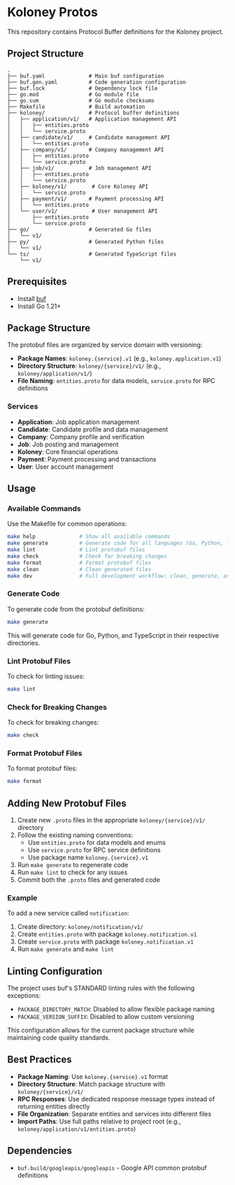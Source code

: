 # Koloney Protos

This repository contains Protocol Buffer definitions for the Koloney project.

## Project Structure

```
.
├── buf.yaml              # Main buf configuration
├── buf.gen.yaml          # Code generation configuration
├── buf.lock              # Dependency lock file
├── go.mod                # Go module file
├── go.sum                # Go module checksums
├── Makefile              # Build automation
├── koloney/              # Protocol buffer definitions
│   ├── application/v1/   # Application management API
│   │   ├── entities.proto
│   │   └── service.proto
│   ├── candidate/v1/     # Candidate management API
│   │   └── entities.proto
│   ├── company/v1/       # Company management API
│   │   ├── entities.proto
│   │   └── service.proto
│   ├── job/v1/           # Job management API
│   │   ├── entities.proto
│   │   └── service.proto
│   ├── koloney/v1/        # Core Koloney API
│   │   └── service.proto
│   ├── payment/v1/       # Payment processing API
│   │   └── entities.proto
│   └── user/v1/           # User management API
│       ├── entities.proto
│       └── service.proto
├── go/                   # Generated Go files
│   └── v1/
├── py/                   # Generated Python files
│   └── v1/
└── ts/                   # Generated TypeScript files
    └── v1/
```

## Prerequisites

- Install [buf](https://buf.build/docs/installation)
- Install Go 1.21+

## Package Structure

The protobuf files are organized by service domain with versioning:

- **Package Names**: `koloney.{service}.v1` (e.g., `koloney.application.v1`)
- **Directory Structure**: `koloney/{service}/v1/` (e.g., `koloney/application/v1/`)
- **File Naming**: `entities.proto` for data models, `service.proto` for RPC definitions

### Services

- **Application**: Job application management
- **Candidate**: Candidate profile and data management  
- **Company**: Company profile and verification
- **Job**: Job posting and management
- **Koloney**: Core financial operations
- **Payment**: Payment processing and transactions
- **User**: User account management

## Usage

### Available Commands

Use the Makefile for common operations:

```bash
make help              # Show all available commands
make generate          # Generate code for all languages (Go, Python, TypeScript)
make lint              # Lint protobuf files
make check             # Check for breaking changes
make format            # Format protobuf files
make clean             # Clean generated files
make dev               # Full development workflow: clean, generate, and lint
```

### Generate Code

To generate code from the protobuf definitions:

```bash
make generate
```

This will generate code for Go, Python, and TypeScript in their respective directories.

### Lint Protobuf Files

To check for linting issues:

```bash
make lint
```

### Check for Breaking Changes

To check for breaking changes:

```bash
make check
```

### Format Protobuf Files

To format protobuf files:

```bash
make format
```

## Adding New Protobuf Files

1. Create new `.proto` files in the appropriate `koloney/{service}/v1/` directory
2. Follow the existing naming conventions:
   - Use `entities.proto` for data models and enums
   - Use `service.proto` for RPC service definitions
   - Use package name `koloney.{service}.v1`
3. Run `make generate` to regenerate code
4. Run `make lint` to check for any issues
5. Commit both the `.proto` files and generated code

### Example

To add a new service called `notification`:

1. Create directory: `koloney/notification/v1/`
2. Create `entities.proto` with package `koloney.notification.v1`
3. Create `service.proto` with package `koloney.notification.v1`
4. Run `make generate` and `make lint`

## Linting Configuration

The project uses buf's STANDARD linting rules with the following exceptions:

- `PACKAGE_DIRECTORY_MATCH`: Disabled to allow flexible package naming
- `PACKAGE_VERSION_SUFFIX`: Disabled to allow custom versioning

This configuration allows for the current package structure while maintaining code quality standards.

## Best Practices

- **Package Naming**: Use `koloney.{service}.v1` format
- **Directory Structure**: Match package structure with `koloney/{service}/v1/`
- **RPC Responses**: Use dedicated response message types instead of returning entities directly
- **File Organization**: Separate entities and services into different files
- **Import Paths**: Use full paths relative to project root (e.g., `koloney/application/v1/entities.proto`)

## Dependencies

- `buf.build/googleapis/googleapis` - Google API common protobuf definitions

